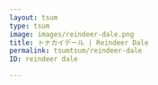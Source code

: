 ```yaml
---
layout: tsum
type: tsum
image: images/reindeer-dale.png
title: トナカイデール | Reindeer Dale
permalink: tsumtsum/reindeer-dale
ID: reindeer dale

---
```

